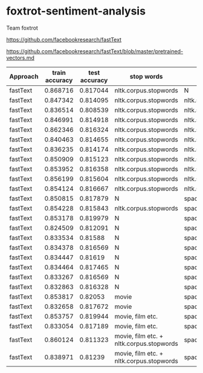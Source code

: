 # foxtrot-sentiment-analysis
Team foxtrot

https://github.com/facebookresearch/fastText

https://github.com/facebookresearch/fastText/blob/master/pretrained-vectors.md

| Approach | train accuracy | test accuracy | stop words                               | stemmer/lemmatizer                   | hyperparameters | lr    | lrUpdateRate | dim | epoch | minCount | wordNgrams |  pretrainedVectors |
|----------|----------------|---------------|------------------------------------------|--------------------------------------|-----------------|-------|--------------|-----|-------|----------|------------|--------------------|
| fastText | 0.868716       | 0.817044      | nltk.corpus.stopwords                    | N                                    | default         | 0.1   | 100          | 100 | 5     | 1        | 1          | N                  |
| fastText | 0.847342       | 0.814095      | nltk.corpus.stopwords                    | nltk.stem.porter.PorterStemmer       | default         | 0.1   | 100          | 100 | 5     | 1        | 1          | N                  |
| fastText | 0.836514       | 0.808539      | nltk.corpus.stopwords                    | nltk.stem.lancaster.LancasterStemmer | default         | 0.1   | 100          | 100 | 5     | 1        | 1          | N                  |
| fastText | 0.846991       | 0.814918      | nltk.corpus.stopwords                    | nltk.stem.snowball.SnowballStemmer   | default         | 0.1   | 100          | 100 | 5     | 1        | 1          | N                  |
| fastText | 0.862346       | 0.816324      | nltk.corpus.stopwords                    | nltk.stem.wordnet.WordNetLemmatizer  | default         | 0.1   | 100          | 100 | 5     | 1        | 1          | N                  |
| fastText | 0.840463       | 0.814655      | nltk.corpus.stopwords                    | nltk.stem.wordnet.WordNetLemmatizer  | custom          | 0.01  | 50           | 100 | 13    | 10       | 1          | N                  |
| fastText | 0.836235       | 0.814174      | nltk.corpus.stopwords                    | nltk.stem.wordnet.WordNetLemmatizer  | custom          | 0.01  | 50           | 100 | 11    | 10       | 1          | N                  |
| fastText | 0.850909       | 0.815123      | nltk.corpus.stopwords                    | nltk.stem.wordnet.WordNetLemmatizer  | custom          | 0.01  | 100          | 100 | 8     | 10       | 2          | N                  |
| fastText | 0.853952       | 0.816358      | nltk.corpus.stopwords                    | nltk.stem.wordnet.WordNetLemmatizer  | custom          | 0.01  | 100          | 100 | 8     | 20       | 2          | N                  |
| fastText | 0.856199       | 0.815604      | nltk.corpus.stopwords                    | nltk.stem.wordnet.WordNetLemmatizer  | custom          | 0.01  | 100          | 100 | 8     | 50       | 2          | N                  |
| fastText | 0.854124       | 0.816667      | nltk.corpus.stopwords                    | nltk.stem.wordnet.WordNetLemmatizer  | custom          | 0.01  | 1            | 50  | 8     | 20       | 2          | N                  |
| fastText | 0.850815       | 0.817879      | N                                        | spacy.en.English                     | default         | 0.1   | 100          | 100 | 5     | 1        | 1          | N                  |
| fastText | 0.854228       | 0.815843      | nltk.corpus.stopwords                    | spacy.en.English                     | default         | 0.1   | 100          | 100 | 5     | 1        | 1          | N                  |
| fastText | 0.853178       | 0.819979      | N                                        | spacy.en.English                     | custom          | 0.1   | 100          | 300 | 5     | 1        | 1          | wiki.en            |
| fastText | 0.824509       | 0.812091      | N                                        | spacy.en.English                     | custom          | 0.01  | 100          | 300 | 5     | 1        | 1          | wiki.en            |
| fastText | 0.833534       | 0.81588       | N                                        | spacy.en.English                     | custom          | 0.01  | 100          | 300 | 8     | 1        | 1          | wiki.en            |
| fastText | 0.834378       | 0.816569      | N                                        | spacy.en.English                     | custom          | 0.01  | 100          | 300 | 8     | 20       | 1          | wiki.en            |
| fastText | 0.834447       | 0.81619       | N                                        | spacy.en.English                     | custom          | 0.01  | 100          | 300 | 8     | 30       | 1          | wiki.en            |
| fastText | 0.834464       | 0.817465      | N                                        | spacy.en.English                     | custom          | 0.01  | 100          | 300 | 8     | 100      | 1          | wiki.en            |
| fastText | 0.833267       | 0.816569      | N                                        | spacy.en.English                     | custom          | 0.01  | 100          | 300 | 8     | 500      | 1          | wiki.en            |
| fastText | 0.832863       | 0.816328      | N                                        | spacy.en.English                     | custom          | 0.005 | 100          | 300 | 15    | 500      | 1          | wiki.en            |
| fastText | 0.853817       | 0.82053       | movie                                    | spacy.en.English                     | custom          | 0.1   | 100          | 300 | 5     | 1        | 1          | wiki.en            |
| fastText | 0.832658       | 0.817672      | movie                                    | spacy.en.English                     | custom          | 0.005 | 100          | 300 | 15    | 500      | 1          | wiki.en            |
| fastText | 0.853757       | 0.819944      | movie, film etc.                         | spacy.en.English                     | custom          | 0.1   | 100          | 300 | 5     | 1        | 1          | wiki.en            |
| fastText | 0.833054       | 0.817189      | movie, film etc.                         | spacy.en.English                     | custom          | 0.005 | 100          | 300 | 15    | 500      | 1          | wiki.en            |
| fastText | 0.860124       | 0.811323      | movie, film etc. + nltk.corpus.stopwords | spacy.en.English                     | custom          | 0.1   | 100          | 300 | 5     | 1        | 1          | wiki.en            |
| fastText | 0.838971       | 0.81239       | movie, film etc. + nltk.corpus.stopwords | spacy.en.English                     | custom          | 0.005 | 100          | 300 | 15    | 500      | 1          | wiki.en            |
